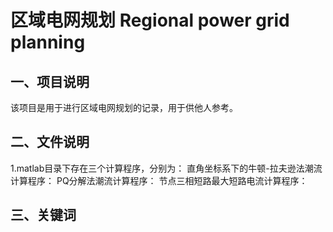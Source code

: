 # 区域电网规划  Regional power grid planning    
## 一、项目说明  
该项目是用于进行区域电网规划的记录，用于供他人参考。
## 二、文件说明  
1.matlab目录下存在三个计算程序，分别为：
直角坐标系下的牛顿-拉夫逊法潮流计算程序：
PQ分解法潮流计算程序：
节点三相短路最大短路电流计算程序：
## 三、关键词  

